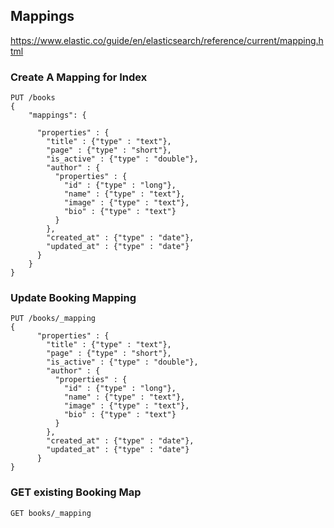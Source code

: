 ##  Mappings
https://www.elastic.co/guide/en/elasticsearch/reference/current/mapping.html

### Create A Mapping for Index

```
PUT /books
{
    "mappings": { 
  
      "properties" : {
        "title" : {"type" : "text"},
        "page" : {"type" : "short"},
        "is_active" : {"type" : "double"},
        "author" : {
          "properties" : {
            "id" : {"type" : "long"},
            "name" : {"type" : "text"},
            "image" : {"type" : "text"},
            "bio" : {"type" : "text"}
          }
        },
        "created_at" : {"type" : "date"},
        "updated_at" : {"type" : "date"}
      }
    }
}
```

### Update Booking Mapping

```
PUT /books/_mapping
{
      "properties" : {
        "title" : {"type" : "text"},
        "page" : {"type" : "short"},
        "is_active" : {"type" : "double"},
        "author" : {
          "properties" : {
            "id" : {"type" : "long"},
            "name" : {"type" : "text"},
            "image" : {"type" : "text"},
            "bio" : {"type" : "text"}
          }
        },
        "created_at" : {"type" : "date"},
        "updated_at" : {"type" : "date"}
      }
}
```

### GET existing Booking Map

```
GET books/_mapping
```